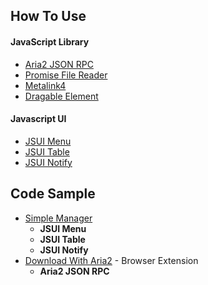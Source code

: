 ## How To Use

#### JavaScript Library
- [Aria2 JSON RPC](/readme/aria2.md)
- [Promise File Reader](/readme/filereader.md)
- [Metalink4](/readme/metalink4.md)
- [Dragable Element](/readme/draggable.md)

#### Javascript UI
- [JSUI Menu](/readme/menu.md)
- [JSUI Table](/readme/table.md)
- [JSUI Notify](/readme/notify.md)

## Code Sample
- [Simple Manager](/sample/manager.html)
    - **JSUI Menu**
    - **JSUI Table**
    - **JSUI Notify**
- [Download With Aria2](//github.com/jc3213/download_with_aria2) - Browser Extension
    - **Aria2 JSON RPC**
